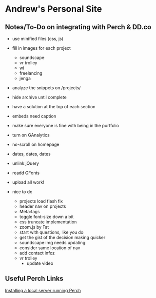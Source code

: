 # Andrew's Personal Site

## Notes/To-Do on integrating with Perch & DD.co
- use minified files (css, js)
- fill in images for each project
   - soundscape
   - vr trolley
   - wi
   - freelancing
   - jenga
- analyze the snippets on /projects/
- hide archive until complete
- have a solution at the top of each section
- embeds need caption
- make sure everyone is fine with being in the portfolio
- turn on GAnalytics
- no-scroll on homepage
- dates, dates, dates
- unlink jQuery
- readd GFonts
- upload all work!

- nice to do
   - projects load flash fix
   - header nav on projects
   - Meta:tags
   - toggle font-size down a bit
   - css truncate implementation
   - zoom.js by Fat
   - start with questions, like you do
   - get the gist of the decision making quicker
   - soundscape img needs updating
   - consider same location of nav
   - add contact infoz
   - vr trolley
      - update video

## Useful Perch Links
[Installing a local server running Perch](https://solutions.grabaperch.com/development/installing-a-local-server-with-xampp)
